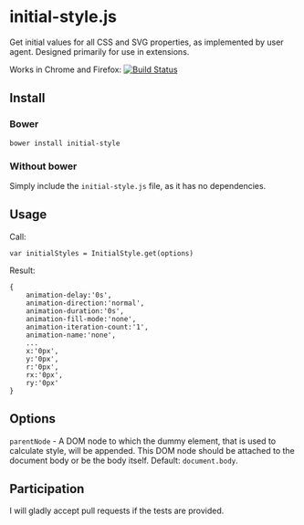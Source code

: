 # initial-style.js

Get initial values for all CSS and SVG properties, as implemented by user agent. Designed primarily for use in extensions.

Works in Chrome and Firefox: [![Build Status](https://travis-ci.org/sbichenko/initial-style.svg)](https://travis-ci.org/sbichenko/initial-style)

## Install

### Bower

`bower install initial-style`

### Without bower

Simply include the `initial-style.js` file, as it has no dependencies.

## Usage

Call:

`var initialStyles = InitialStyle.get(options)`

Result:

```
{
    animation-delay:'0s',
    animation-direction:'normal',
    animation-duration:'0s',
    animation-fill-mode:'none',
    animation-iteration-count:'1',
    animation-name:'none',
    ...
    x:'0px',
    y:'0px',
    r:'0px',
    rx:'0px',
    ry:'0px'
}
```

## Options

`parentNode` - A DOM node to which the dummy element, that is used to calculate style, will be appended. This DOM node should be attached to the document body or be the body itself. Default: `document.body`.

## Participation

I will gladly accept pull requests if the tests are provided.
